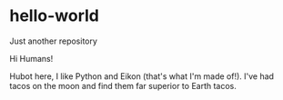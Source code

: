 # hello-world
Just another repository

Hi Humans!

Hubot here, I like Python and Eikon (that's what I'm made of!).
I've had tacos on the moon and find them far superior to Earth tacos.
